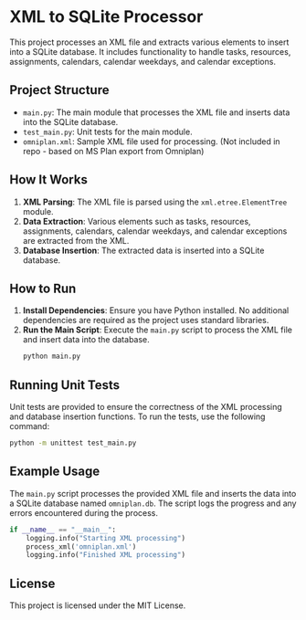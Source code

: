 # XML to SQLite Processor

This project processes an XML file and extracts various elements to insert into a SQLite database. It includes functionality to handle tasks, resources, assignments, calendars, calendar weekdays, and calendar exceptions.

## Project Structure

- `main.py`: The main module that processes the XML file and inserts data into the SQLite database.
- `test_main.py`: Unit tests for the main module.
- `omniplan.xml`: Sample XML file used for processing. (Not included in repo - based on MS Plan export from Omniplan)

## How It Works

1. **XML Parsing**: The XML file is parsed using the `xml.etree.ElementTree` module.
2. **Data Extraction**: Various elements such as tasks, resources, assignments, calendars, calendar weekdays, and calendar exceptions are extracted from the XML.
3. **Database Insertion**: The extracted data is inserted into a SQLite database.

## How to Run

1. **Install Dependencies**: Ensure you have Python installed. No additional dependencies are required as the project uses standard libraries.
2. **Run the Main Script**: Execute the `main.py` script to process the XML file and insert data into the database.
   ```sh
   python main.py
   ```

## Running Unit Tests

Unit tests are provided to ensure the correctness of the XML processing and database insertion functions. To run the tests, use the following command:

```sh
python -m unittest test_main.py
```

## Example Usage

The `main.py` script processes the provided XML file and inserts the data into a SQLite database named `omniplan.db`. The script logs the progress and any errors encountered during the process.

```python
if __name__ == "__main__":
    logging.info("Starting XML processing")
    process_xml('omniplan.xml')
    logging.info("Finished XML processing")
```

## License

This project is licensed under the MIT License.
````